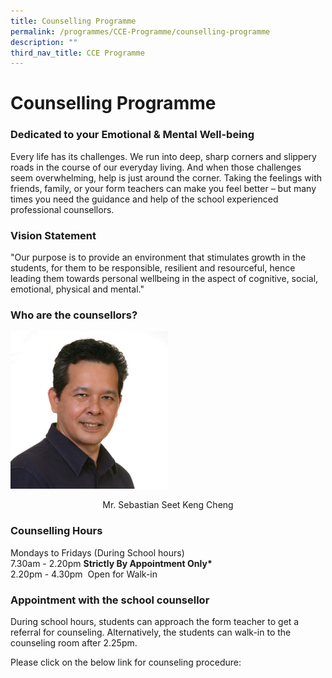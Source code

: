 ```yaml
---
title: Counselling Programme
permalink: /programmes/CCE-Programme/counselling-programme
description: ""
third_nav_title: CCE Programme
---
```

# **Counselling Programme**

### Dedicated to your Emotional & Mental Well-being

Every life has its challenges. We run into deep, sharp corners and slippery roads in the course of our everyday living. And when those challenges seem overwhelming, help is just around the corner. Taking the feelings with friends, family, or your form teachers can make you feel better – but many times you need the guidance and help of the school experienced professional counsellors.

### Vision Statement

"Our purpose is to provide an environment that stimulates growth in the students, for them to be responsible, resilient and resourceful, hence leading them towards personal wellbeing in the aspect of cognitive, social, emotional, physical and mental."

### Who are the counsellors?

<img src="/images/o%20AED%20-%20mr%20sebastian%20seet%20keng%20cheng%20sq%20100.jpg" 
     style="width:50%">
<center>Mr. Sebastian Seet Keng Cheng</center>

### Counselling Hours

Mondays to Fridays (During School hours)     
7.30am - 2.20pm **Strictly By Appointment Only\***    
2.20pm - 4.30pm  Open for Walk-in

### Appointment with the school counsellor

During school hours, students can approach the form teacher to get a referral for counseling. Alternatively, the students can walk-in to the counseling room after 2.25pm.

Please click on the below link for counseling procedure: